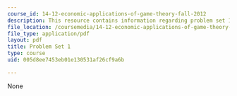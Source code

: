 ```yaml
---
course_id: 14-12-economic-applications-of-game-theory-fall-2012
description: This resource contains information regarding problem set 1.
file_location: /coursemedia/14-12-economic-applications-of-game-theory-fall-2012/005d8ee7453eb01e130531af26cf9a6b_MIT14_12F12_pset1.pdf
file_type: application/pdf
layout: pdf
title: Problem Set 1
type: course
uid: 005d8ee7453eb01e130531af26cf9a6b

---
```

None
